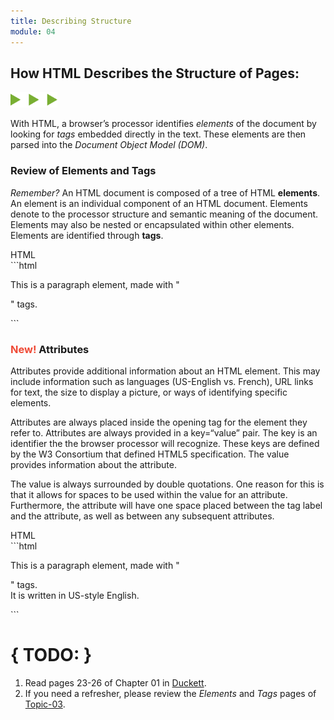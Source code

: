 ```yaml
---
title: Describing Structure
module: 04
---
```


## How HTML Describes the Structure of Pages:
<img src="./../../../img/arrow-divider.svg" style="width: 75px; border: none;" />

With HTML, a browser’s processor identifies _elements_ of the document by looking for _tags_ embedded directly in the text. These elements are then parsed into the _Document Object Model (DOM)_.

### Review of Elements and Tags

_Remember?_ An HTML document is composed of a tree of HTML **elements**. An element is an individual component of an HTML document. Elements denote to the processor structure and semantic meaning of the document. Elements may also be nested or encapsulated within other elements. Elements are identified through **tags**.

<div id="code-heading">HTML</div>
 ```html
 <p>This is a paragraph element, made with "<p>" tags.</p>
 ```

### <span style="color: #EF4A36; font-weight: bold">New!</span> Attributes

Attributes provide additional information about an HTML element. This may include information such as languages (US-English vs. French), URL links for text, the size to display a picture, or ways of identifying specific elements.

Attributes are always placed inside the opening tag for the element they refer to. Attributes are always provided in a key=“value” pair. The key is an identifier the the browser processor will recognize. These keys are defined by the W3 Consortium that defined HTML5 specification. The value provides information about the attribute.

The value is always surrounded by double quotations. One reason for this is that it allows for spaces to be used within the value for an attribute. Furthermore, the attribute will have one space placed between the tag label and the attribute, as well as between any subsequent attributes.

<div id="code-heading">HTML</div>
```html
<p lang="en-us">This is a paragraph element, made with "<p>" tags.<br/>
It is written in US-style English.</p>
```


# { TODO: }
1. Read pages 23-26 of Chapter 01 in [Duckett](https://github.com/Media-Ed-Online/intro-web-dev/issues/3).
2. If you need a refresher, please review the _Elements_ and _Tags_ pages of [Topic-03](/modules/topic-03/basic-html/).
